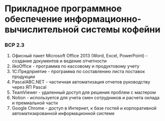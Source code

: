# Прикладное программное обеспечение информационно-вычислительной системы кофейни
### ВСР 2.3

1. Офисный пакет Microsoft Office 2013 (Word, Excel, PowerPoint) - создание документов и ведение отчетности
2. iikoOffice - программа по кассовому и продуктовому учету
3. 1С:Предприятие - программа по составлению листа поставок продукции
4. PascalABC.NET - частичная автоматизация отчетов руководству через ЯП Pascal
5. TeamViewer - удаленный доступ для решения проблем с мастером
6. Notion - используется для учета смен сотрудников и расчета оклада и премиальной части
7. Google Chrome - доступ в Интернет, к базе гостей и корпоративной автоматизированной информационной системе
